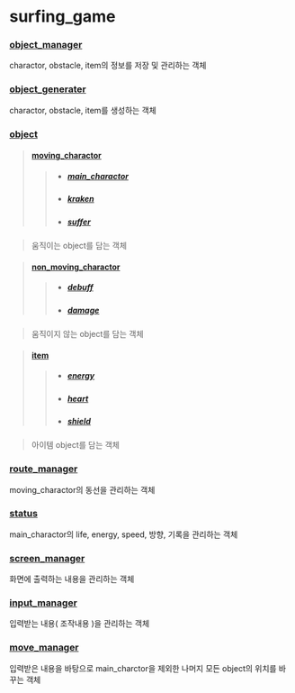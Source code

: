 # surfing_game

### [ object_manager ](object_manager.md)

  charactor, obstacle, item의 정보를 저장 및 관리하는 객체
  
### [object_generater](object_generater.md)

  charactor, obstacle, item를 생성하는 객체

### [object](object.md)

>#### [moving_charactor](moving_charactor.md)
> >  + ##### [main_charactor](moving_charactor.md)
> >  + ##### [kraken](kraken.md)
> >  + ##### [suffer](suffer.md)

>  움직이는 object를 담는 객체

>#### [non_moving_charactor](non_moving_charactor.md)
> >  + ##### [debuff](debuff.md)
> >  + ##### [damage](damage.md)

>  움직이지 않는 object를 담는 객체
  
> #### [item](item.md)
> >  + ##### [energy](energy.md)
> >  + ##### [heart](heart.md)
> >  + ##### [shield](shield.md)
  
>   아이템 object를 담는 객체
  
### [route_manager](route_manager.md)

  moving_charactor의 동선을 관리하는 객체

### [status](status.md)

  main_charactor의 life, energy, speed, 방향, 기록을 관리하는 객체

### [screen_manager](screen_manager.md)

  화면에 출력하는 내용을 관리하는 객체

### [input_manager](iput_manager.md)

  입력받는 내용( 조작내용 )을 관리하는 객체
  
### [move_manager](move_manager.md)

  입력받은 내용을 바탕으로 main_charctor을 제외한 나머지 모든 object의 위치를 바꾸는 객체
